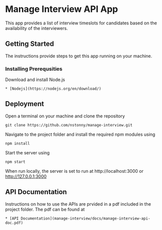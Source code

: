 # Manage Interview API App

This app provides a list of interview timeslots for candidates based on the availability of the interviewers. 

## Getting Started

The instructions provide steps to get this app running on your machine.

### Installing Prerequsities

Download and install Node.js
```
* [Nodejs](https://nodejs.org/en/download/)
```

## Deployment
Open a terminal on your machine and clone the repository
```
git clone https://github.com/nstonny/manage-interview.git
```
Navigate to the project folder and install the required npm modules using
```
npm install
```
Start the server using
```
npm start
```
When run locally, the server is set to run at http://localhost:3000 or http://127.0.0.1:3000

## API Documentation

Instructions on how to use the APIs are prvided in a pdf included in the project folder.
The pdf can be found at

```
* [API Documentation](manage-interview/docs/manage-interview-api-doc.pdf)
```






